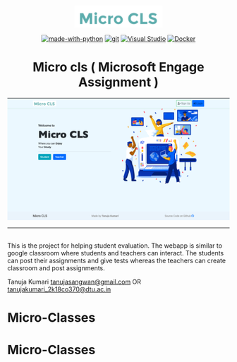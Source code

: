 <div align="center">
<img src="readme/logo.png" width="200px"/>

[![made-with-python](https://img.shields.io/badge/Made%20with-Python-1f425f.svg)](https://www.python.org/)
 [![git](https://badgen.net/badge/icon/git?icon=git&label)](https://git-scm.com) [![Visual Studio](https://badgen.net/badge/icon/visualstudio?icon=visualstudio&label)](https://visualstudio.microsoft.com) [![Docker](https://badgen.net/badge/icon/docker?icon=docker&label)](https://https://docker.com/)
 
<h1> Micro cls ( Microsoft Engage Assignment )</h2>
<img src="readme/home.png">
<hr>






 </div>
<br>
This is the project for helping student evaluation. The webapp is similar to google classroom where students and teachers can interact. The students can post their assignments and give tests whereas the teachers can create classroom and post assignments.

Tanuja Kumari
tanujasangwan@gmail.com
OR
tanujakumari_2k18co370@dtu.ac.in
# Micro-Classes
# Micro-Classes
